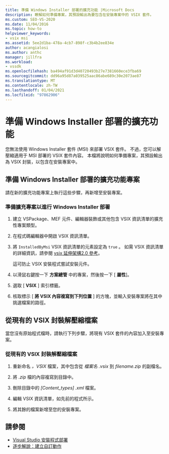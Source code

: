 ```yaml
---
title: 準備 Windows Installer 部署的擴充功能 |Microsoft Docs
description: 瞭解如何準備專案，其預設輸出為要包含在安裝專案中的 VSIX 套件。
ms.custom: SEO-VS-2020
ms.date: 11/04/2016
ms.topic: how-to
helpviewer_keywords:
- vsix msi
ms.assetid: 5ee2d1ba-478a-4cb7-898f-c3b4b2ee834e
author: acangialosi
ms.author: anthc
manager: jillfra
ms.workload:
- vssdk
ms.openlocfilehash: ba494af91d3d40720493b27e7381660ece3fba69
ms.sourcegitcommit: dd96a95d87a039525aac86abe689c30e2073ae87
ms.translationtype: MT
ms.contentlocale: zh-TW
ms.lasthandoff: 01/04/2021
ms.locfileid: "97862906"
---
```

# <a name="prepare-extensions-for-windows-installer-deployment"></a>準備 Windows Installer 部署的擴充功能
您無法使用 Windows Installer 套件 (MSI) 來部署 VSIX 套件。 不過，您可以解壓縮適用于 MSI 部署的 VSIX 套件內容。 本檔將說明如何準備專案，其預設輸出為 VSIX 封裝，以包含在安裝專案中。

## <a name="prepare-an-extension-project-for-windows-installer-deployment"></a>準備 Windows Installer 部署的擴充功能專案
 請在新的擴充功能專案上執行這些步驟，再新增至安裝專案。

### <a name="to-prepare-an-extension-project-for-windows-installer-deployment"></a>準備擴充專案以進行 Windows Installer 部署

1. 建立 VSPackage、MEF 元件、編輯器裝飾或其他包含 VSIX 資訊清單的擴充性專案類型。

2. 在程式碼編輯器中開啟 VSIX 資訊清單。

3. 將 `InstalledByMsi` VSIX 資訊清單的元素設定為 `true` 。 如需 VSIX 資訊清單的詳細資訊，請參閱 [vsix 延伸架構2.0 參考](../extensibility/vsix-extension-schema-2-0-reference.md)。

     這可防止 VSIX 安裝程式嘗試安裝元件。

4. 以滑鼠右鍵按一下 **方案總管** 中的專案，然後按一下 [ **屬性**]。

5. 選取 [ **VSIX** ] 索引標籤。

6. 核取標示 [ **將 VSIX 內容複寫到下列位置** ] 的方塊，並輸入安裝專案將在其中挑選檔案的路徑。

## <a name="extract-files-from-an-existing-vsix-package"></a>從現有的 VSIX 封裝解壓縮檔案
 當您沒有原始程式檔時，請執行下列步驟，將現有 VSIX 套件的內容加入至安裝專案。

### <a name="to-extract-files-from-an-existing-vsix-package"></a>從現有的 VSIX 封裝解壓縮檔案

1. 重新命名 *。VSIX* 檔案，其中包含從 *檔案名 .vsix* 到 *filename.zip* 的副檔名。

2. 將 *.zip* 檔的內容複寫到目錄中。

3. 刪除目錄中的 *[Content_types] .xml* 檔案。

4. 編輯 VSIX 資訊清單，如先前的程式所示。

5. 將其餘的檔案新增至您的安裝專案。

## <a name="see-also"></a>請參閱
- [Visual Studio 安裝程式部署](/previous-versions/2kt85ked(v=vs.120))
- [逐步解說：建立自訂動作](/previous-versions/visualstudio/visual-studio-2010/d9k65z2d(v=vs.100))
